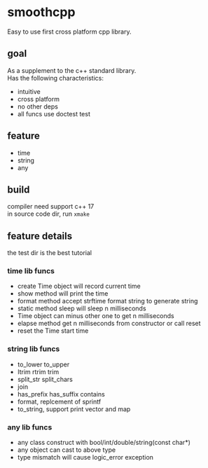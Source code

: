 # smoothcpp
Easy to use first cross platform cpp library.

## goal
As a supplement to the c++ standard library.  
Has the following characteristics:  
* intuitive
* cross platform
* no other deps
* all funcs use doctest test

## feature
* time
* string
* any

## build
compiler need support c++ 17  
in source code dir, run `xmake`  

## feature details
the test dir is the best tutorial

### time lib funcs
* create Time object will record current time
* show method will print the time
* format method accept strftime format string to generate string
* static method sleep will sleep n milliseconds
* Time object can minus other one to get n milliseconds
* elapse method get n milliseconds from constructor or call reset
* reset the Time start time

### string lib funcs
* to_lower to_upper
* ltrim rtrim trim
* split_str split_chars
* join
* has_prefix has_suffix contains
* format, replcement of sprintf
* to_string, support print vector and map

### any lib funcs
* any class construct with bool/int/double/string(const char*)
* any object can cast to above type
* type mismatch will cause logic_error exception
